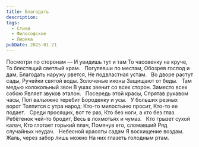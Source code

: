 ```yaml
---
title: Благодать
description:
tags:
  - Стихи
  - Философское
  - Лирика
pubDate: 2025-01-21
---
```


Посмотри по сторонам —
И увидишь тут и там
То часовенку на круче,
То блестящий светлый храм.
 
Погулявши по местам,
Обозрев господ и дам,
Благодать наружу рвется,
Не подвластная устам.
 
Во дворе растут сады,
Ручейки святой воды.
Золоченые иконы
Защищают от беды.
 
Там медью колокольный звон
В ушах звенит со всех сторон.
Заместо всех собою
Являет звуков эталон.
 
Посередь этой красы,
Спрятав рукавом часы,
Поп вальяжно теребит
Бороденку и усы.
 
У больших резных ворот
Толпится с утра народ:
Кто-то милостыню просит,
Кто-то ее подает.
 
Среди просящих, вот те раз,
Кто без ноги, а кто без глаз.
Ребётенок чей-то бродит,
Весь в лохмотьях и чумаз.
 
Кто грызет сухой калач,
Кто глотает горький плач,
Помянув его, сломавший
Ряд случайных неудач.
 
Небесной красоты садам
Я восхищение воздам.
Жаль, через забор лишь можно
На них глазеть голодным ртам.